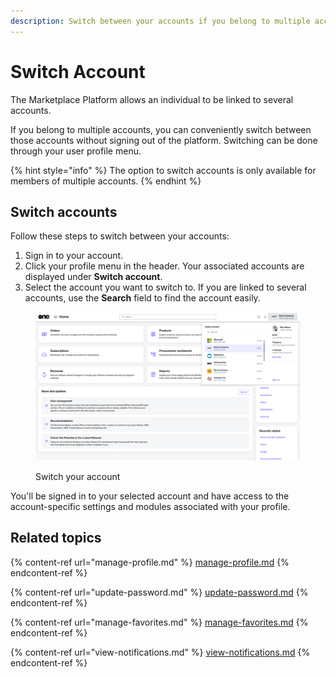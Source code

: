 ```yaml
---
description: Switch between your accounts if you belong to multiple accounts.
---
```


# Switch Account

The Marketplace Platform allows an individual to be linked to several accounts.&#x20;

If you belong to multiple accounts, you can conveniently switch between those accounts without signing out of the platform. Switching can be done through your user profile menu.

{% hint style="info" %}
The option to switch accounts is only available for members of multiple accounts.
{% endhint %}

## Switch accounts

Follow these steps to switch between your accounts:

1. Sign in to your account.&#x20;
2. Click your profile menu in the header. Your associated accounts are displayed under **Switch account**.
3. Select the account you want to switch to. If you are linked to several accounts, use the **Search** field to find the account easily.&#x20;

<figure><img src="../../../.gitbook/assets/image (31).png" alt=""><figcaption><p>Switch your account</p></figcaption></figure>

You'll be signed in to your selected account and have access to the account-specific settings and modules associated with your profile.&#x20;

## Related topics

{% content-ref url="manage-profile.md" %}
[manage-profile.md](manage-profile.md)
{% endcontent-ref %}

{% content-ref url="update-password.md" %}
[update-password.md](update-password.md)
{% endcontent-ref %}

{% content-ref url="manage-favorites.md" %}
[manage-favorites.md](manage-favorites.md)
{% endcontent-ref %}

{% content-ref url="view-notifications.md" %}
[view-notifications.md](view-notifications.md)
{% endcontent-ref %}

